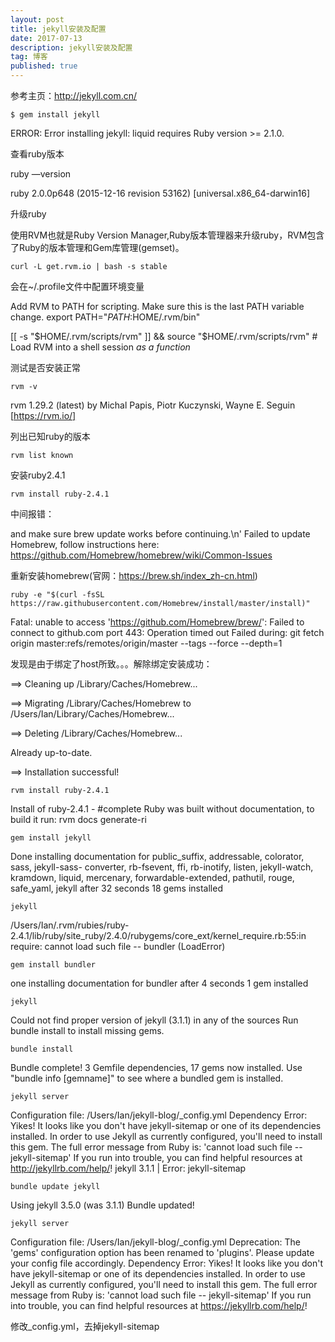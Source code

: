 ```yaml
---
layout: post
title: jekyll安装及配置
date: 2017-07-13
description: jekyll安装及配置
tag: 博客
published: true
---
```


参考主页：http://jekyll.com.cn/

```shell
$ gem install jekyll

```

ERROR:  Error installing jekyll:
liquid requires Ruby version >= 2.1.0.

查看ruby版本


ruby —version

ruby 2.0.0p648 (2015-12-16 revision 53162) [universal.x86_64-darwin16]

升级ruby

使用RVM也就是Ruby Version Manager,Ruby版本管理器来升级ruby，RVM包含了Ruby的版本管理和Gem库管理(gemset)。

	curl -L get.rvm.io | bash -s stable

会在~/.profile文件中配置环境变量

Add RVM to PATH for scripting. Make sure this is the last PATH variable change.
export PATH="$PATH:$HOME/.rvm/bin"

[[ -s "$HOME/.rvm/scripts/rvm" ]] && source "$HOME/.rvm/scripts/rvm" # Load RVM into a shell 	session *as a function*

测试是否安装正常

	rvm -v
    
rvm 1.29.2 (latest) by Michal Papis, Piotr Kuczynski, Wayne E. Seguin [https://rvm.io/]

列出已知ruby的版本

	rvm list known

安装ruby2.4.1

	rvm install ruby-2.4.1

中间报错：

and make sure brew update works before continuing.\n'
Failed to update Homebrew, follow instructions here:
https://github.com/Homebrew/homebrew/wiki/Common-Issues

重新安装homebrew(官网：https://brew.sh/index_zh-cn.html)

	ruby -e "$(curl -fsSL https://raw.githubusercontent.com/Homebrew/install/master/install)"

Fatal: unable to access 'https://github.com/Homebrew/brew/': Failed to connect to github.com 	port 443: Operation timed out
Failed during: git fetch origin master:refs/remotes/origin/master --tags --force --depth=1

发现是由于绑定了host所致。。。解除绑定安装成功：

==> Cleaning up /Library/Caches/Homebrew...

==> Migrating /Library/Caches/Homebrew to /Users/Ian/Library/Caches/Homebrew...

==> Deleting /Library/Caches/Homebrew...

Already up-to-date.

==> Installation successful!

	rvm install ruby-2.4.1
    
Install of ruby-2.4.1 - #complete
Ruby was built without documentation, to build it run: rvm docs generate-ri

	gem install jekyll
    
Done installing documentation for public_suffix, addressable, colorator, sass, jekyll-sass-		converter, rb-fsevent, ffi, rb-inotify, listen, jekyll-watch, kramdown, liquid, mercenary, 		forwardable-extended, pathutil, rouge, safe_yaml, jekyll after 32 seconds 18 gems installed

	jekyll
    
/Users/Ian/.rvm/rubies/ruby-			 2.4.1/lib/ruby/site_ruby/2.4.0/rubygems/core_ext/kernel_require.rb:55:in require: cannot load such file -- bundler (LoadError)

	gem install bundler
    
one installing documentation for bundler after 4 seconds
1 gem installed


	jekyll
    
Could not find proper version of jekyll (3.1.1) in any of the sources
Run bundle install to install missing gems.

	bundle install
    
Bundle complete! 3 Gemfile dependencies, 17 gems now installed.
Use "bundle info [gemname]" to see where a bundled gem is installed.

	jekyll server
    
Configuration file: /Users/Ian/jekyll-blog/_config.yml
Dependency Error: Yikes! It looks like you don't have jekyll-sitemap or one of its dependencies installed. In order to use Jekyll as currently configured, you'll need to install this gem. The full error message from Ruby is: 'cannot load such file -- jekyll-sitemap' If you run into trouble, you can find helpful resources at http://jekyllrb.com/help/!
jekyll 3.1.1 | Error:  jekyll-sitemap

	bundle update jekyll
    
Using jekyll 3.5.0 (was 3.1.1)
Bundle updated!

	jekyll server
    
Configuration file: /Users/Ian/jekyll-blog/_config.yml
       Deprecation: The 'gems' configuration option has been renamed to 'plugins'. Please update your config file accordingly.
Dependency Error: Yikes! It looks like you don't have jekyll-sitemap or one of its dependencies installed. In order to use Jekyll as currently configured, you'll need to install this gem. The full error message from Ruby is: 'cannot load such file -- jekyll-sitemap' If you run into trouble, you can find helpful resources at https://jekyllrb.com/help/!

修改_config.yml，去掉jekyll-sitemap

